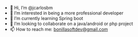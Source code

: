 - 👋 Hi, I’m @jcarlosbm
- 👀 I’m interested in being a more professional developer
- 🌱 I’m currently learning Spring boot
- 💞️ I’m looking to collaborate on a java/android or php project
- 📫 How to reach me: bonillasoftdev@gmail.com

<!---
jcarlosbm/jcarlosbm is a ✨ special ✨ repository because its `README.md` (this file) appears on your GitHub profile.
You can click the Preview link to take a look at your changes.
--->
